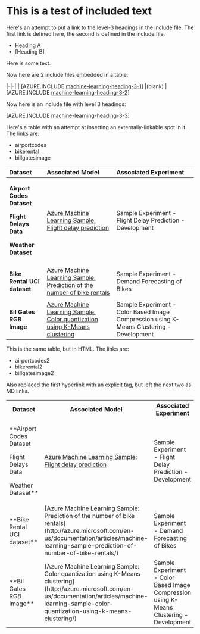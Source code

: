 <properties title="This is a test of included text" pageTitle="This is a test of included text | Azure" description="This is a test of included text." metaKeywords="" services="machine-learning" solutions="" documentationCenter="" authors="garye" manager="paulettm" editor="cgronlun"  videoId="" scriptId="" />

<tags ms.service="machine-learning" ms.workload="data-services" ms.tgt_pltfrm="na" ms.devlang="na" ms.topic="article" ms.date="10/17/2014" ms.author="garye" />


# This is a test of included text

Here's an attempt to put a link to the level-3 headings in the include file. The first link is defined here, the second is defined in the include file.

- [Heading A]
- [Heading B]

[Heading A]: #heading-a

Here is some text.

Now here are 2 include files embedded in a table:

|-|-|
| [AZURE.INCLUDE [machine-learning-heading-3-1](../includes/machine-learning-heading-3-1.md)] |(blank)
| [AZURE.INCLUDE [machine-learning-heading-3-2](../includes/machine-learning-heading-3-2.md)]

Now here is an include file with level 3 headings:

[AZURE.INCLUDE [machine-learning-heading-3-3](../includes/machine-learning-heading-3-3.md)]


Here's a table with an attempt at inserting an externally-linkable spot in it. The links are:

- airportcodes
- bikerental
- billgatesimage

| Dataset | Associated Model | Associated Experiment |
|:------- |:---------------- |:--------------------- |
| <p ID=airportcodes>**Airport Codes Dataset <p> Flight Delays Data <p> Weather Dataset** | [Azure Machine Learning Sample: Flight delay prediction](http://azure.microsoft.com/en-us/documentation/articles/machine-learning-sample-flight-delay-prediction/) | Sample Experiment - Flight Delay Prediction - Development |
| <p ID=bikerental>**Bike Rental UCI dataset** | [Azure Machine Learning Sample: Prediction of the number of bike rentals](http://azure.microsoft.com/en-us/documentation/articles/machine-learning-sample-prediction-of-number-of-bike-rentals/) | Sample Experiment - Demand Forecasting of Bikes |
| <p ID=billgatesimage>**Bil Gates RGB Image** | [Azure Machine Learning Sample: Color quantization using K-Means clustering](http://azure.microsoft.com/en-us/documentation/articles/machine-learning-sample-color-quantization-using-k-means-clustering/) | Sample Experiment - Color Based Image Compression using K-Means Clustering - Development |
 
This is the same table, but in HTML. The links are:

- airportcodes2
- bikerental2
- billgatesimage2

Also replaced the first hyperlink with an explicit <a> tag, but left the next two as MD links. 

<table>

<tr><th>Dataset</th>
<th>Associated Model</th>
<th>Associated Experiment</th>
</tr>

<tr><td><p ID=airportcodes2>**Airport Codes Dataset <p> Flight Delays Data <p> Weather Dataset**</td>
<td><a href="http://azure.microsoft.com/en-us/documentation/articles/machine-learning-sample-flight-delay-prediction/">Azure Machine Learning Sample: Flight delay prediction</a></td>
<td>Sample Experiment - Flight Delay Prediction - Development</td>
</tr>

<tr><td><p ID=bikerental2>**Bike Rental UCI dataset**</td>
<td>[Azure Machine Learning Sample: Prediction of the number of bike rentals](http://azure.microsoft.com/en-us/documentation/articles/machine-learning-sample-prediction-of-number-of-bike-rentals/)</td>
<td>Sample Experiment - Demand Forecasting of Bikes</td>
</tr>

<tr><td><p ID=billgatesimage2>**Bil Gates RGB Image**</td>
<td>[Azure Machine Learning Sample: Color quantization using K-Means clustering](http://azure.microsoft.com/en-us/documentation/articles/machine-learning-sample-color-quantization-using-k-means-clustering/)</td>
<td>Sample Experiment - Color Based Image Compression using K-Means Clustering - Development</td>
</tr>

</table>
